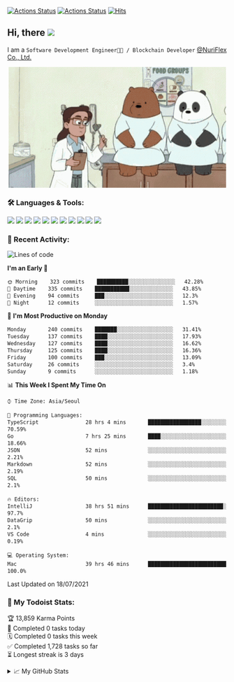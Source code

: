 
[![Actions Status](https://github.com/ddok2/ddok2/workflows/Todoist%20Readme/badge.svg)](https://github.com/ddok2/ddok2/actions)
[![Actions Status](https://github.com/ddok2/ddok2/workflows/wakatime-stats/badge.svg)](https://github.com/ddok2/ddok2/actions)
[![Hits](https://hits.seeyoufarm.com/api/count/incr/badge.svg?url=https%3A%2F%2Fgithub.com%2Fddok2&count_bg=%23FF9595&title_bg=%23555555&icon=github.svg&icon_color=%23FFFFFF&title=hits&edge_flat=false)](https://hits.seeyoufarm.com)

<!-- ![visitors](https://visitor-badge.laobi.icu/badge?page_id=ddok2.ddok2) -->
## Hi, there <img src="https://raw.githubusercontent.com/MartinHeinz/MartinHeinz/master/wave.gif" width="25px">

I am a `Software Development Engineer🧑‍💻 / Blockchain Developer` [@NuriFlex Co., Ltd.](https://nuriflex.com)


<p align="center">
<img align="center" alt="GIF" src="img/debugging.gif" />
</p>


### 🛠 Languages & Tools:
<p>
    <img src="https://img.shields.io/badge/go-%2300ADD8.svg?&style=for-the-badge&logo=go&logoColor=white"/>
    <img src="https://img.shields.io/badge/node.js%20-%2343853D.svg?&style=for-the-badge&logo=node.js&logoColor=white"/>
    <img src="https://img.shields.io/badge/javascript%20-%23323330.svg?&style=for-the-badge&logo=javascript&logoColor=%23F7DF1E"/>
    <img src="https://img.shields.io/badge/typescript%20-%23007ACC.svg?&style=for-the-badge&logo=typescript&logoColor=white"/>
    <img src="https://img.shields.io/badge/python%20-%2314354C.svg?&style=for-the-badge&logo=python&logoColor=white"/>
    <img src="https://img.shields.io/badge/react%20-%2320232a.svg?&style=for-the-badge&logo=react&logoColor=%2361DAFB"/>
    <img src="https://img.shields.io/badge/AWS%20-%23FF9900.svg?&style=for-the-badge&logo=amazon-aws&logoColor=white"/>
    <img src="https://img.shields.io/badge/Google%20Cloud%20-%234285F4.svg?&style=for-the-badge&logo=google-cloud&logoColor=white"/>
    <img src="https://img.shields.io/badge/docker%20-%230db7ed.svg?&style=for-the-badge&logo=docker&logoColor=white"/>
    <img src="https://img.shields.io/badge/kubernetes%20-%23326ce5.svg?&style=for-the-badge&logo=kubernetes&logoColor=white"/>
    <img src="https://img.shields.io/badge/ansible%20-%231A1918.svg?&style=for-the-badge&logo=ansible&logoColor=white"/>
</p>

### 🌈 Recent Activity:
<!--START_SECTION:waka-->
![Lines of code](https://img.shields.io/badge/From%20Hello%20World%20I%27ve%20Written-694144%20lines%20of%20code-blue)

**I'm an Early 🐤** 

```text
🌞 Morning    323 commits    ██████████░░░░░░░░░░░░░░░   42.28% 
🌆 Daytime    335 commits    ███████████░░░░░░░░░░░░░░   43.85% 
🌃 Evening    94 commits     ███░░░░░░░░░░░░░░░░░░░░░░   12.3% 
🌙 Night      12 commits     ░░░░░░░░░░░░░░░░░░░░░░░░░   1.57%

```
📅 **I'm Most Productive on Monday** 

```text
Monday       240 commits    ███████░░░░░░░░░░░░░░░░░░   31.41% 
Tuesday      137 commits    ████░░░░░░░░░░░░░░░░░░░░░   17.93% 
Wednesday    127 commits    ████░░░░░░░░░░░░░░░░░░░░░   16.62% 
Thursday     125 commits    ████░░░░░░░░░░░░░░░░░░░░░   16.36% 
Friday       100 commits    ███░░░░░░░░░░░░░░░░░░░░░░   13.09% 
Saturday     26 commits     ░░░░░░░░░░░░░░░░░░░░░░░░░   3.4% 
Sunday       9 commits      ░░░░░░░░░░░░░░░░░░░░░░░░░   1.18%

```


📊 **This Week I Spent My Time On** 

```text
⌚︎ Time Zone: Asia/Seoul

💬 Programming Languages: 
TypeScript               28 hrs 4 mins       █████████████████░░░░░░░░   70.59% 
Go                       7 hrs 25 mins       ████░░░░░░░░░░░░░░░░░░░░░   18.66% 
JSON                     52 mins             ░░░░░░░░░░░░░░░░░░░░░░░░░   2.21% 
Markdown                 52 mins             ░░░░░░░░░░░░░░░░░░░░░░░░░   2.19% 
SQL                      50 mins             ░░░░░░░░░░░░░░░░░░░░░░░░░   2.1%

🔥 Editors: 
IntelliJ                 38 hrs 51 mins      ████████████████████████░   97.7% 
DataGrip                 50 mins             ░░░░░░░░░░░░░░░░░░░░░░░░░   2.1% 
VS Code                  4 mins              ░░░░░░░░░░░░░░░░░░░░░░░░░   0.19%

💻 Operating System: 
Mac                      39 hrs 46 mins      █████████████████████████   100.0%

```


 Last Updated on 18/07/2021
<!--END_SECTION:waka-->

### 🚧 My Todoist Stats:
<!-- TODO-IST:START -->
🏆  13,859 Karma Points           
🌸  Completed 0 tasks today           
🗓  Completed 0 tasks this week           
✅  Completed 1,728 tasks so far           
⏳  Longest streak is 3 days
<!-- TODO-IST:END -->

<details>
<summary>📈 My GitHub Stats</summary>
<p align="center"> <img src="https://github-readme-stats.vercel.app/api?username=ddok2&show_icons=true" alt="ddok2" />
</details>
